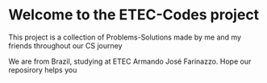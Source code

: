 # Welcome to the ETEC-Codes project

This project is a collection of Problems-Solutions made by me and my friends throughout our CS journey

We are from Brazil, studying at ETEC Armando José Farinazzo. Hope our reposirory helps you
